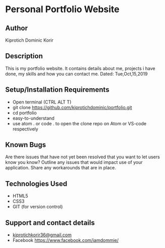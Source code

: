 # Personal Portfolio Website

## Author
Kiprotich Dominic Korir

## Description

This is my portfolio website. It contains details about me, projects i have done, my skills and how you can contact me. Dated: Tue,Oct,15,2019

## Setup/Installation Requirements

- Open terminal (CTRL ALT T)
- git clone https://github.com/kiprotichdominic/portfolio.git
- cd portfolio
- easy-to-understand
- use atom . or code . to open the clone repo on Atom or VS-code respectively

## Known Bugs

Are there issues that have not yet been resolved that you want to let users know you know? Outline any issues that would impact use of your application. Share any workarounds that are in place. 

## Technologies Used

- HTML5
- CSS3
- GIT (for version control)

## Support and contact details
- kiprotichkorir36@gmail.com
- Facebook https://www.facebook.com/iamdommie/

